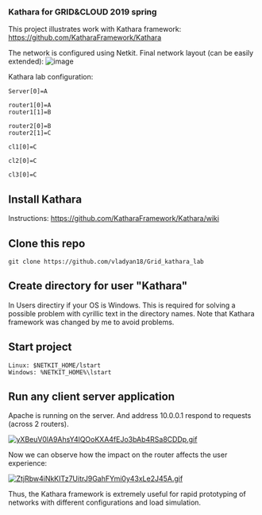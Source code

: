 ### Kathara for GRID&CLOUD 2019 spring

This project illustrates work with Kathara framework:
https://github.com/KatharaFramework/Kathara

The network is configured using Netkit. Final network layout (can be easily extended):
<img src="https://i.ibb.co/QdLQjjQ/image.png" alt="image" border="0"></a>

Kathara lab configuration:
``` 
Server[0]=A

router1[0]=A
router1[1]=B

router2[0]=B
router2[1]=C

cl1[0]=C

cl2[0]=C

cl3[0]=C
``` 

## Install Kathara
Instructions:
https://github.com/KatharaFramework/Kathara/wiki

## Clone this repo
``` 
git clone https://github.com/vladyan18/Grid_kathara_lab
``` 

## Create directory for user "Kathara"
In Users directiry if your OS is Windows. This is required for solving a possible problem with cyrillic text in the directory names.
Note that Kathara framework was changed by me to avoid problems.

## Start project
``` 
Linux: $NETKIT_HOME/lstart
Windows: %NETKIT_HOME%\lstart
``` 

## Run any client server application
Apache is running on the server. And address 10.0.0.1 respond to requests (across 2 routers).


[![yXBeuV0lA9AhsY4lQOoKXA4fEJo3bAb4RSa8CDDp.gif](https://s3.gifyu.com/images/yXBeuV0lA9AhsY4lQOoKXA4fEJo3bAb4RSa8CDDp.gif)](https://gifyu.com/image/9Rjh)

Now we can observe how the impact on the router affects the user experience:

[![ZtjRbw4iNkKITz7UitrJ9GahFYmi0y43xLe2J45A.gif](https://s3.gifyu.com/images/ZtjRbw4iNkKITz7UitrJ9GahFYmi0y43xLe2J45A.gif)](https://gifyu.com/image/9Rja)

Thus, the Kathara framework is extremely useful for rapid prototyping of networks with different configurations and load simulation.
